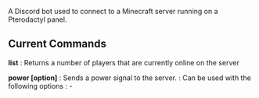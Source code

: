 A Discord bot used to connect to a Minecraft server running on a Pterodactyl panel.

## Current Commands

**list**
: Returns a number of players that are currently online on the server

**power [option]**
: Sends a power signal to the server. 
: Can be used with the following options
: - 
<!--stackedit_data:
eyJoaXN0b3J5IjpbLTE0MTc0MzcyNDcsLTEzNTk2NjMyNjRdfQ
==
-->
